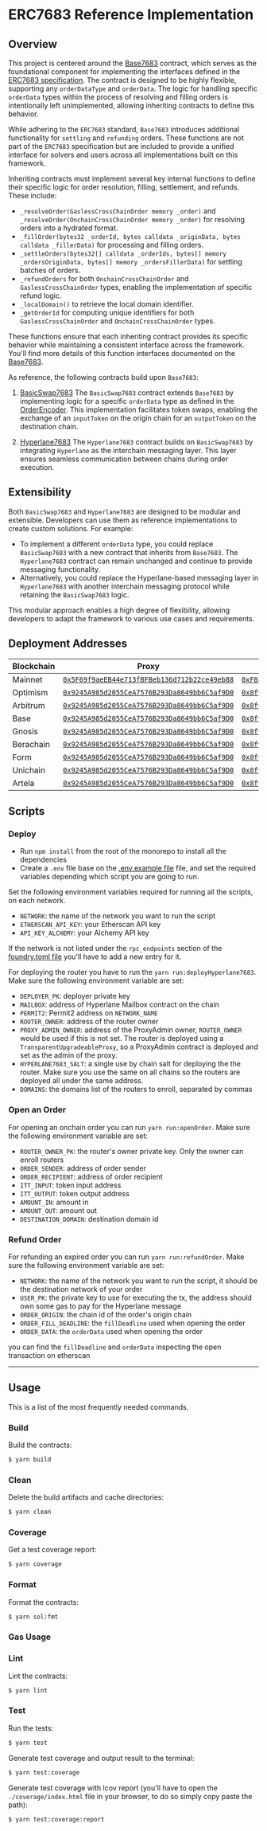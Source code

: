 # ERC7683 Reference Implementation

## Overview

This project is centered around the [Base7683](./src/Base7683.sol) contract, which serves as the foundational component
for implementing the interfaces defined in the
[ERC7683 specification](https://github.com/across-protocol/ERCs/blob/master/ERCS/erc-7683.md). The contract is designed
to be highly flexible, supporting any `orderDataType` and `orderData`. The logic for handling specific `orderData` types
within the process of resolving and filling orders is intentionally left unimplemented, allowing inheriting contracts to
define this behavior.

While adhering to the `ERC7683` standard, `Base7683` introduces additional functionality for `settling` and `refunding`
orders. These functions are not part of the `ERC7683` specification but are included to provide a unified interface for
solvers and users across all implementations built on this framework.

Inheriting contracts must implement several key internal functions to define their specific logic for order resolution,
filling, settlement, and refunds. These include:

- `_resolveOrder(GaslessCrossChainOrder memory _order)` and `_resolveOrder(OnchainCrossChainOrder memory _order)` for
  resolving orders into a hydrated format.
- `_fillOrder(bytes32 _orderId, bytes calldata _originData, bytes calldata _fillerData)` for processing and filling
  orders.
- `_settleOrders(bytes32[] calldata _orderIds, bytes[] memory _ordersOriginData, bytes[] memory _ordersFillerData)` for
  settling batches of orders.
- `_refundOrders` for both `OnchainCrossChainOrder` and `GaslessCrossChainOrder` types, enabling the implementation of
  specific refund logic.
- `_localDomain()` to retrieve the local domain identifier.
- `_getOrderId` for computing unique identifiers for both `GaslessCrossChainOrder` and `OnchainCrossChainOrder` types.

These functions ensure that each inheriting contract provides its specific behavior while maintaining a consistent
interface across the framework. You'll find more details of this function interfaces documented on the
[Base7683](./src/Base7683.sol).

As reference, the following contracts build upon `Base7683`:

1. [BasicSwap7683](./src/BasicSwap7683.sol) The `BasicSwap7683` contract extends `Base7683` by implementing logic for a
   specific `orderData` type as defined in the [OrderEncoder](./src/libs/OrderEncoder.sol). This implementation
   facilitates token swaps, enabling the exchange of an `inputToken` on the origin chain for an `outputToken` on the
   destination chain.

2. [Hyperlane7683](./src/Hyperlane7683.sol) The `Hyperlane7683` contract builds on `BasicSwap7683` by integrating
   `Hyperlane` as the interchain messaging layer. This layer ensures seamless communication between chains during order
   execution.

## Extensibility

Both `BasicSwap7683` and `Hyperlane7683` are designed to be modular and extensible. Developers can use them as reference
implementations to create custom solutions. For example:

- To implement a different `orderData` type, you could replace `BasicSwap7683` with a new contract that inherits from
  `Base7683`. The `Hyperlane7683` contract can remain unchanged and continue to provide messaging functionality.
- Alternatively, you could replace the Hyperlane-based messaging layer in `Hyperlane7683` with another interchain
  messaging protocol while retaining the `BasicSwap7683` logic.

This modular approach enables a high degree of flexibility, allowing developers to adapt the framework to various use
cases and requirements.

## Deployment Addresses

| Blockchain | Proxy                                                                                                                              | Implementation                                                                                                                     |
| ---------- | ---------------------------------------------------------------------------------------------------------------------------------- | ---------------------------------------------------------------------------------------------------------------------------------- |
| Mainnet    | [`0x5F69f9aeEB44e713fBFBeb136d712b22ce49eb88`](https://etherscan.io/address/0x5F69f9aeEB44e713fBFBeb136d712b22ce49eb88)            | [`0xF84c1bf6dC94f9DBdef81E61e974A6a8888263F9`](https://etherscan.io/address/0xF84c1bf6dC94f9DBdef81E61e974A6a8888263F9)            |
| Optimism   | [`0x9245A985d2055CeA7576B293Da8649bb6C5af9D0`](https://optimistic.etherscan.io/address/0x9245A985d2055CeA7576B293Da8649bb6C5af9D0) | [`0x8f9508C68ED70A7A02A4f8190604a81Ca8D79BEc`](https://optimistic.etherscan.io/address/0x8f9508C68ED70A7A02A4f8190604a81Ca8D79BEc) |
| Arbitrum   | [`0x9245A985d2055CeA7576B293Da8649bb6C5af9D0`](https://arbiscan.io/address/0x9245A985d2055CeA7576B293Da8649bb6C5af9D0)             | [`0x8f9508C68ED70A7A02A4f8190604a81Ca8D79BEc`](https://arbiscan.io/address/0x8f9508C68ED70A7A02A4f8190604a81Ca8D79BEc)             |
| Base       | [`0x9245A985d2055CeA7576B293Da8649bb6C5af9D0`](https://basescan.org/address/0x9245A985d2055CeA7576B293Da8649bb6C5af9D0)            | [`0x8f9508C68ED70A7A02A4f8190604a81Ca8D79BEc`](https://basescan.org/address/0x8f9508C68ED70A7A02A4f8190604a81Ca8D79BEc)            |
| Gnosis     | [`0x9245A985d2055CeA7576B293Da8649bb6C5af9D0`](https://gnosisscan.io/address/0x9245A985d2055CeA7576B293Da8649bb6C5af9D0)           | [`0x8f9508C68ED70A7A02A4f8190604a81Ca8D79BEc`](https://gnosisscan.io/address/0x8f9508C68ED70A7A02A4f8190604a81Ca8D79BEc)           |
| Berachain  | [`0x9245A985d2055CeA7576B293Da8649bb6C5af9D0`](https://berascan.com/address/0x9245A985d2055CeA7576B293Da8649bb6C5af9D0)            | [`0x8f9508C68ED70A7A02A4f8190604a81Ca8D79BEc`](https://berascan.com/address/0x8f9508C68ED70A7A02A4f8190604a81Ca8D79BEc)            |
| Form       | [`0x9245A985d2055CeA7576B293Da8649bb6C5af9D0`](https://explorer.form.network/address/0x9245A985d2055CeA7576B293Da8649bb6C5af9D0)   | [`0x8f9508C68ED70A7A02A4f8190604a81Ca8D79BEc`](https://explorer.form.network/address/0x8f9508C68ED70A7A02A4f8190604a81Ca8D79BEc)   |
| Unichain   | [`0x9245A985d2055CeA7576B293Da8649bb6C5af9D0`](https://uniscan.xyz/address/0x9245A985d2055CeA7576B293Da8649bb6C5af9D0)             | [`0x8f9508C68ED70A7A02A4f8190604a81Ca8D79BEc`](https://uniscan.xyz/address/0x8f9508C68ED70A7A02A4f8190604a81Ca8D79BEc)             |
| Artela     | [`0x9245A985d2055CeA7576B293Da8649bb6C5af9D0`](https://artscan.artela.network/address/0x9245A985d2055CeA7576B293Da8649bb6C5af9D0)  | [`0x8f9508C68ED70A7A02A4f8190604a81Ca8D79BEc`](https://artscan.artela.network/address/0x8f9508C68ED70A7A02A4f8190604a81Ca8D79BEc)  |

## Scripts

### Deploy

- Run `npm install` from the root of the monorepo to install all the dependencies
- Create a `.env` file base on the [.env.example file](./.env.example) file, and set the required variables depending
  which script you are going to run.

Set the following environment variables required for running all the scripts, on each network.

- `NETWORK`: the name of the network you want to run the script
- `ETHERSCAN_API_KEY`: your Etherscan API key
- `API_KEY_ALCHEMY`: your Alchemy API key

If the network is not listed under the `rpc_endpoints` section of the [foundry.toml file](./foundry.toml) you'll have to
add a new entry for it.

For deploying the router you have to run the `yarn run:deployHyperlane7683`. Make sure the following environment
variable are set:

- `DEPLOYER_PK`: deployer private key
- `MAILBOX`: address of Hyperlane Mailbox contract on the chain
- `PERMIT2`: Permit2 address on `NETWORK_NAME`
- `ROUTER_OWNER`: address of the router owner
- `PROXY_ADMIN_OWNER`: address of the ProxyAdmin owner, `ROUTER_OWNER` would be used if this is not set. The router is
  deployed using a `TransparentUpgradeableProxy`, so a ProxyAdmin contract is deployed and set as the admin of the
  proxy.
- `HYPERLANE7683_SALT`: a single use by chain salt for deploying the the router. Make sure you use the same on all
  chains so the routers are deployed all under the same address.
- `DOMAINS`: the domains list of the routers to enroll, separated by commas

### Open an Order

For opening an onchain order you can run `yarn run:openOrder`. Make sure the following environment variable are set:

- `ROUTER_OWNER_PK`: the router's owner private key. Only the owner can enroll routers
- `ORDER_SENDER`: address of order sender
- `ORDER_RECIPIENT`: address of order recipient
- `ITT_INPUT`: token input address
- `ITT_OUTPUT`: token output address
- `AMOUNT_IN`: amount in
- `AMOUNT_OUT`: amount out
- `DESTINATION_DOMAIN`: destination domain id

### Refund Order

For refunding an expired order you can run `yarn run:refundOrder`. Make sure the following environment variable are set:

- `NETWORK`: the name of the network you want to run the script, it should be the destination network of your order
- `USER_PK`: the private key to use for executing the tx, the address should own some gas to pay for the Hyperlane
  message
- `ORDER_ORIGIN`: the chain id of the order's origin chain
- `ORDER_FILL_DEADLINE`: the `fillDeadline` used when opening the order
- `ORDER_DATA`: the `orderData` used when opening the order

you can find the `fillDeadline` and `orderData` inspecting the open transaction on etherscan

---

## Usage

This is a list of the most frequently needed commands.

### Build

Build the contracts:

```sh
$ yarn build
```

### Clean

Delete the build artifacts and cache directories:

```sh
$ yarn clean
```

### Coverage

Get a test coverage report:

```sh
$ yarn coverage
```

### Format

Format the contracts:

```sh
$ yarn sol:fmt
```

### Gas Usage

### Lint

Lint the contracts:

```sh
$ yarn lint
```

### Test

Run the tests:

```sh
$ yarn test
```

Generate test coverage and output result to the terminal:

```sh
$ yarn test:coverage
```

Generate test coverage with lcov report (you'll have to open the `./coverage/index.html` file in your browser, to do so
simply copy paste the path):

```sh
$ yarn test:coverage:report
```
